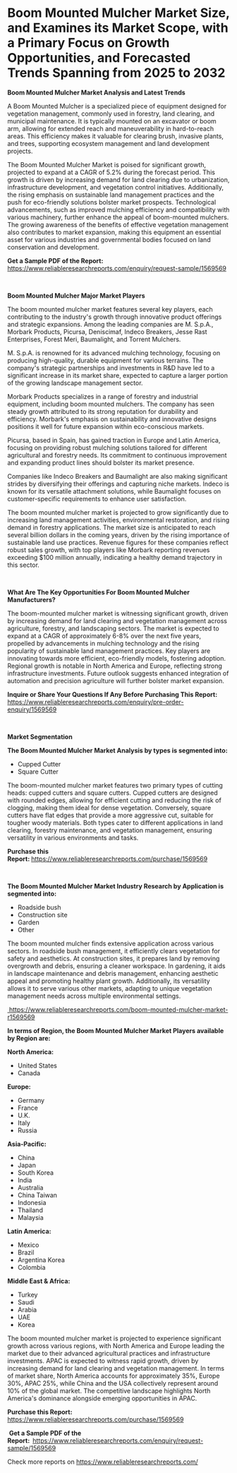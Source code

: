 <p><h1>Boom Mounted Mulcher Market Size, and Examines its Market Scope, with a Primary Focus on Growth Opportunities, and Forecasted Trends Spanning from 2025 to 2032</h1></p><p><strong>Boom Mounted Mulcher Market Analysis and Latest Trends</strong></p>
<p><p>A Boom Mounted Mulcher is a specialized piece of equipment designed for vegetation management, commonly used in forestry, land clearing, and municipal maintenance. It is typically mounted on an excavator or boom arm, allowing for extended reach and maneuverability in hard-to-reach areas. This efficiency makes it valuable for clearing brush, invasive plants, and trees, supporting ecosystem management and land development projects.</p><p>The Boom Mounted Mulcher Market is poised for significant growth, projected to expand at a CAGR of 5.2% during the forecast period. This growth is driven by increasing demand for land clearing due to urbanization, infrastructure development, and vegetation control initiatives. Additionally, the rising emphasis on sustainable land management practices and the push for eco-friendly solutions bolster market prospects. Technological advancements, such as improved mulching efficiency and compatibility with various machinery, further enhance the appeal of boom-mounted mulchers. The growing awareness of the benefits of effective vegetation management also contributes to market expansion, making this equipment an essential asset for various industries and governmental bodies focused on land conservation and development.</p></p>
<p><strong>Get a Sample PDF of the Report:&nbsp;</strong> <a href="https://www.reliableresearchreports.com/enquiry/request-sample/1569569?utm_campaign=3034&utm_medium=2&utm_source=Github&utm_content=ia&utm_term=25032025&utm_id=boom-mounted-mulcher">https://www.reliableresearchreports.com/enquiry/request-sample/1569569</a></p>
<p>&nbsp;</p>
<p><strong>Boom Mounted Mulcher Major Market Players</strong></p>
<p><p>The boom mounted mulcher market features several key players, each contributing to the industry's growth through innovative product offerings and strategic expansions. Among the leading companies are M. S.p.A., Morbark Products, Picursa, Deniscimaf, Indeco Breakers, Jesse Rast Enterprises, Forest Meri, Baumalight, and Torrent Mulchers.</p><p>M. S.p.A. is renowned for its advanced mulching technology, focusing on producing high-quality, durable equipment for various terrains. The company's strategic partnerships and investments in R&D have led to a significant increase in its market share, expected to capture a larger portion of the growing landscape management sector.</p><p>Morbark Products specializes in a range of forestry and industrial equipment, including boom mounted mulchers. The company has seen steady growth attributed to its strong reputation for durability and efficiency. Morbark's emphasis on sustainability and innovative designs positions it well for future expansion within eco-conscious markets.</p><p>Picursa, based in Spain, has gained traction in Europe and Latin America, focusing on providing robust mulching solutions tailored for different agricultural and forestry needs. Its commitment to continuous improvement and expanding product lines should bolster its market presence.</p><p>Companies like Indeco Breakers and Baumalight are also making significant strides by diversifying their offerings and capturing niche markets. Indeco is known for its versatile attachment solutions, while Baumalight focuses on customer-specific requirements to enhance user satisfaction.</p><p>The boom mounted mulcher market is projected to grow significantly due to increasing land management activities, environmental restoration, and rising demand in forestry applications. The market size is anticipated to reach several billion dollars in the coming years, driven by the rising importance of sustainable land use practices. Revenue figures for these companies reflect robust sales growth, with top players like Morbark reporting revenues exceeding $100 million annually, indicating a healthy demand trajectory in this sector.</p></p>
<p>&nbsp;</p>
<p><strong>What Are The Key Opportunities For Boom Mounted Mulcher Manufacturers?</strong></p>
<p><p>The boom-mounted mulcher market is witnessing significant growth, driven by increasing demand for land clearing and vegetation management across agriculture, forestry, and landscaping sectors. The market is expected to expand at a CAGR of approximately 6-8% over the next five years, propelled by advancements in mulching technology and the rising popularity of sustainable land management practices. Key players are innovating towards more efficient, eco-friendly models, fostering adoption. Regional growth is notable in North America and Europe, reflecting strong infrastructure investments. Future outlook suggests enhanced integration of automation and precision agriculture will further bolster market expansion.</p></p>
<p><strong>Inquire or Share Your Questions If Any Before Purchasing This Report:</strong> <a href="https://www.reliableresearchreports.com/enquiry/pre-order-enquiry/1569569?utm_campaign=3034&utm_medium=2&utm_source=Github&utm_content=ia&utm_term=25032025&utm_id=boom-mounted-mulcher">https://www.reliableresearchreports.com/enquiry/pre-order-enquiry/1569569</a></p>
<p>&nbsp;</p>
<p><strong>Market Segmentation</strong></p>
<p><strong>The Boom Mounted Mulcher Market Analysis by types is segmented into:</strong></p>
<p><ul><li>Cupped Cutter</li><li>Square Cutter</li></ul></p>
<p><p>The boom-mounted mulcher market features two primary types of cutting heads: cupped cutters and square cutters. Cupped cutters are designed with rounded edges, allowing for efficient cutting and reducing the risk of clogging, making them ideal for dense vegetation. Conversely, square cutters have flat edges that provide a more aggressive cut, suitable for tougher woody materials. Both types cater to different applications in land clearing, forestry maintenance, and vegetation management, ensuring versatility in various environments and tasks.</p></p>
<p><strong>Purchase this Report:&nbsp;</strong><a href="https://www.reliableresearchreports.com/purchase/1569569?utm_campaign=3034&utm_medium=2&utm_source=Github&utm_content=ia&utm_term=25032025&utm_id=boom-mounted-mulcher">https://www.reliableresearchreports.com/purchase/1569569</a></p>
<p>&nbsp;</p>
<p><strong>The Boom Mounted Mulcher Market Industry Research by Application is segmented into:</strong></p>
<p><ul><li>Roadside bush</li><li>Construction site</li><li>Garden</li><li>Other</li></ul></p>
<p><p>The boom mounted mulcher finds extensive application across various sectors. In roadside bush management, it efficiently clears vegetation for safety and aesthetics. At construction sites, it prepares land by removing overgrowth and debris, ensuring a cleaner workspace. In gardening, it aids in landscape maintenance and debris management, enhancing aesthetic appeal and promoting healthy plant growth. Additionally, its versatility allows it to serve various other markets, adapting to unique vegetation management needs across multiple environmental settings.</p></p>
<p><a href="https://www.reliableresearchreports.com/boom-mounted-mulcher-market-r1569569?utm_campaign=3034&utm_medium=2&utm_source=Github&utm_content=ia&utm_term=25032025&utm_id=boom-mounted-mulcher">&nbsp;https://www.reliableresearchreports.com/boom-mounted-mulcher-market-r1569569</a></p>
<p><strong>In terms of Region, the Boom Mounted Mulcher Market Players available by Region are:</strong></p>
<p>
    <p> <strong> North America: </strong>
        <ul>
            <li>United States</li>
            <li>Canada</li>
        </ul>
        </p> 
    <p> <strong> Europe: </strong>
        <ul>
            <li>Germany</li>
            <li>France</li>
            <li>U.K.</li>
            <li>Italy</li>
            <li>Russia</li>
        </ul>
        </p> 
    <p> <strong> Asia-Pacific: </strong>
        <ul>
            <li>China</li>
            <li>Japan</li>
            <li>South Korea</li>
            <li>India</li>
            <li>Australia</li>
            <li>China Taiwan</li>
            <li>Indonesia</li>
            <li>Thailand</li>
            <li>Malaysia</li>
        </ul>
        </p> 
    <p> <strong> Latin America: </strong>
        <ul>
            <li>Mexico</li>
            <li>Brazil</li>
            <li>Argentina Korea</li>
            <li>Colombia</li>
        </ul>
        </p> 
    <p> <strong> Middle East & Africa: </strong>
        <ul>
            <li>Turkey</li>
            <li>Saudi</li>
            <li>Arabia</li>
            <li>UAE</li>
            <li>Korea</li>
        </ul>
    </p>
    </p>
<p><p>The boom mounted mulcher market is projected to experience significant growth across various regions, with North America and Europe leading the market due to their advanced agricultural practices and infrastructure investments. APAC is expected to witness rapid growth, driven by increasing demand for land clearing and vegetation management. In terms of market share, North America accounts for approximately 35%, Europe 30%, APAC 25%, while China and the USA collectively represent around 10% of the global market. The competitive landscape highlights North America's dominance alongside emerging opportunities in APAC.</p></p>
<p><strong>Purchase this Report: </strong><a href="https://www.reliableresearchreports.com/purchase/1569569?utm_campaign=3034&utm_medium=2&utm_source=Github&utm_content=ia&utm_term=25032025&utm_id=boom-mounted-mulcher">https://www.reliableresearchreports.com/purchase/1569569</a></p>
<p>&nbsp;<strong>Get a Sample PDF of the Report:&nbsp;&nbsp;</strong><a href="https://www.reliableresearchreports.com/enquiry/request-sample/1569569?utm_campaign=3034&utm_medium=2&utm_source=Github&utm_content=ia&utm_term=25032025&utm_id=boom-mounted-mulcher">https://www.reliableresearchreports.com/enquiry/request-sample/1569569</a></p>
<p><strong></strong></p>
<p>Check more reports on <a href="https://www.reliableresearchreports.com/?utm_campaign=3034&utm_medium=2&utm_source=Github&utm_content=ia&utm_term=25032025&utm_id=boom-mounted-mulcher">https://www.reliableresearchreports.com/</a></p>
